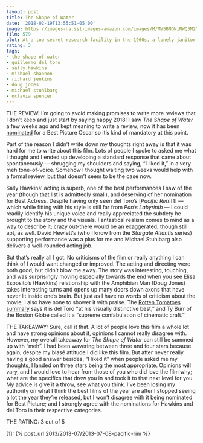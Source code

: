 ```yaml
---
layout: post
title: The Shape of Water
date: '2018-02-19T13:55:51-05:00'
image: https://images-na.ssl-images-amazon.com/images/M/MV5BNGNiNWQ5M2MtNGI0OC00MDA2LWI5NzEtMmZiYjVjMDEyOWYzXkEyXkFqcGdeQXVyMjM4NTM5NDY@._V1_SY1000_CR0,0,674,1000_AL_.jpg
film: 579
plot: At a top secret research facility in the 1960s, a lonely janitor forms a unique relationship with an amphibious creature that is being held in captivity.
rating: 3
tags:
- the shape of water
- guillermo del toro
- sally hawkins
- michael shannon
- richard jenkins
- doug jones
- michael stuhlbarg
- octavia spencer
---
```

THE REVIEW: I’m going to avoid making promises to write more reviews that I don’t keep and just start by saying happy 2018! I saw *The Shape of Water* a few weeks ago and kept meaning to write a review; now it has been [nominated](https://en.wikipedia.org/wiki/90th_Academy_Awards) for a Best Picture Oscar so it’s kind of mandatory at this point.

Part of the reason I didn’t write down my thoughts right away is that it was hard for me to write about this film. Lots of people I spoke to asked me what I thought and I ended up developing a standard response that came about spontaneously — shrugging my shoulders and saying, “I liked it,” in a very meh tone-of-voice. Somehow I thought waiting two weeks would help with a formal review, but that doesn’t seem to be the case now.

Sally Hawkins’ acting is superb, one of the best performances I saw of the year (though that list is admittedly small), and deserving of her nomination for Best Actress. Despite having only seen del Toro’s [*Pacific Rim*][1] — which while fitting with his style is still far from *Pan’s Labyrinth* — I could readily identify his unique voice and really appreciated the subtlety he brought to the story and the visuals. Fantastical realism comes to mind as a way to describe it; crazy out-there would be an exaggerated, though still apt, as well. David Hewlett’s (who I know from the *Stargate Atlantis* series) supporting performance was a plus for me and Michael Stuhlbarg also delivers a well-rounded acting job.

But that’s really all I got. No criticisms of the film or really anything I can think of I would want changed or improved. The acting and directing were both good, but didn’t blow me away. The story was interesting, touching, and was surprisingly moving especially towards the end when you see Elisa Esposito’s (Hawkins) relationship with the Amphibian Man (Doug Jones) takes interesting turns and opens up many doors down axons that have never lit inside one’s brain. But just as I have no words of criticism about the movie, I also have none to shower it with praise. The [Rotten Tomatoes summary](https://www.rottentomatoes.com/m/the_shape_of_water_2017/) says it is del Toro “at his visually distinctive best,” and Ty Burr of the Boston Globe called it a “supreme confabulation of cinematic craft.”

THE TAKEAWAY: Sure, call it that. A lot of people love this film a whole lot and have strong opinions about it, opinions I cannot really disagree with. However, my overall takeaway for *The Shape of Water* can still be summed up with “meh”. I had been wavering between three and four stars because again, despite my blasé attitude I did like this film. But after never really having a good answer besides, “I liked it” when people asked me my thoughts, I landed on three stars being the most appropriate. Opinions will vary, and I would love to hear from those of you who did love the film why; what are the specifics that drew you in and took it to that next level for you. My advice is give it a throw, see what you think. I’ve been losing my authority on what I think the best films of the year are after I stopped seeing a lot the year they’re released, but I won’t disagree with it being nominated for Best Picture; and I strongly agree with the nominations for Hawkins and del Toro in their respective categories.

THE RATING: 3 out of 5

[1]: {% post_url 2013/2013-07/2013-07-08-pacific-rim %}